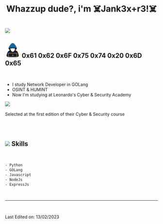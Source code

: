 
<h1 align="center"><b>Whazzup dude?, i'm ☠️Jank3x+r3!☠️ </b></h1>


<br>

<img src="https://media.giphy.com/media/mThWdsGUAqZkVtA3oG/giphy.gif">
	
## <picture><img src = "https://github.com/0xAbdulKhalid/0xAbdulKhalid/raw/main/assets/mdImages/about_me.gif" width = 50px></picture> **0x61 0x62 0x6F 0x75 0x74 0x20 0x6D 0x65**

<br>

- I study Network Developer in GOLang
- OSINT & HUMINT
- Now I'm studying at Leonardo's Cyber & Security Academy 

<img width="100" src="https://upload.wikimedia.org/wikipedia/commons/thumb/4/4e/Logo_Leonardo.svg/508px-Logo_Leonardo.svg.png">
<p>
	Selected at the first edition of their Cyber & Security course
</p>

<br><br>



## <img src="https://media2.giphy.com/media/QssGEmpkyEOhBCb7e1/giphy.gif?cid=ecf05e47a0n3gi1bfqntqmob8g9aid1oyj2wr3ds3mg700bl&rid=giphy.gif" width ="25"><b> Skills</b>
<br>

<p align="center">


    
    - Python
    - GOLang
    - Javascript 
    - NodeJs
    - ExpressJs
    

</p>

<br>

-----

<br>





Last Edited on: 13/02/2023
